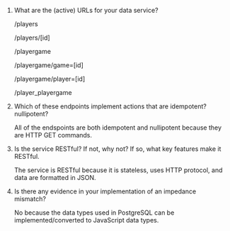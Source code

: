 1. What are the (active) URLs for your data service?

   /players
   
   /players/[id]
   
   /playergame
   
   /playergame/game=[id]
   
   /playergame/player=[id]
   
   /player_playergame
   

2. Which of these endpoints implement actions that are idempotent? nullipotent?

   All of the endspoints are both idempotent and nullipotent because they are HTTP GET commands.

3. Is the service RESTful? If not, why not? If so, what key features make it RESTful.

   The service is RESTful because it is stateless, uses HTTP protocol, and data are formatted in JSON.

4. Is there any evidence in your implementation of an impedance mismatch?

   No because the data types used in PostgreSQL can be implemented/converted to JavaScript data types.

